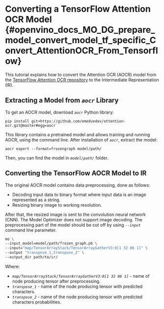 # Converting a TensorFlow Attention OCR Model {#openvino_docs_MO_DG_prepare_model_convert_model_tf_specific_Convert_AttentionOCR_From_Tensorflow}

This tutorial explains how to convert the Attention OCR (AOCR) model from the [TensorFlow Attention OCR repository](https://github.com/emedvedev/attention-ocr) to the Intermediate Representation (IR).

## Extracting a Model from *`aocr`* Library

To get an AOCR model, download *`aocr`* Python library:
```
pip install git+https://github.com/emedvedev/attention-ocr.git@master#egg=aocr
```
This library contains a pretrained model and allows training and running AOCR, using the command line. After installation of *`aocr`*, extract the model:
```
aocr export --format=frozengraph model/path/
```
Then, you can find the model in *`model/path/`* folder.

## Converting the TensorFlow AOCR Model to IR

The original AOCR model contains data preprocessing, done as follows:
* Decoding input data to binary format where input data is an image represented as a string.
* Resizing binary image to working resolution.

After that, the resized image is sent to the convolution neural network (CNN). The Model Optimizer does not support image decoding. The preprocessing part of the model should be cut off by using *`--input`* command line parameter.
```sh
mo \
--input_model=model/path/frozen_graph.pb \
--input="map/TensorArrayStack/TensorArrayGatherV3:0[1 32 86 1]" \
--output "transpose_1,transpose_2" \
--output_dir path/to/ir/
```

Where:
* *`map/TensorArrayStack/TensorArrayGatherV3:0[1 32 86 1]`* - name of node producing tensor after preprocessing.
* *`transpose_1`* - name of the node producing tensor with predicted characters.
* *`transpose_2`* - name of the node producing tensor with predicted characters probabilities.